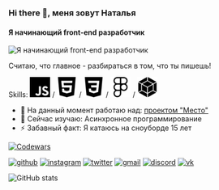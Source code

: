 




### Hi there 👋, меня зовут Наталья
#### Я начинающий front-end разработчик
![Я начинающий front-end разработчик](https://media2.giphy.com/media/888R35MJTmDxQfRzfS/giphy.gif?cid=790b76115d0f3e1440ff5cf0ffb3715143b15b48f049a21b&rid=giphy.gif&ct=g)

Считаю, что главное - разбираться в том, что ты пишешь!

Skills:  <img src="./img/javascript.svg" alt="JS" width = "40"> / <img src="./img/html5.svg" alt="HTML5" width = "40"> / <img src="./img/css3.svg" alt="CSS3" width = "40"> / <img src="./img/figma.svg" alt="Figma" width = "40"> / <img src="./img/webpack.svg" alt="webpack" width = "40">

- 🔭 На данный момент работаю над: [проектом "Место"](https://inkinyam.github.io/mesto/)
- 🌱 Сейчас изучаю: Асинхронное программирование
- ⚡ Забавный факт: Я катаюсь на сноуборде 15 лет

<a href="Codewars" target="_blank"><img src="https://www.codewars.com/users/inkinyam/badges/small" alt="Codewars"></a>

[<img src='https://cdn.jsdelivr.net/npm/simple-icons@3.0.1/icons/github.svg' alt='github' height='30'>](https://github.com/inkinyam)  [<img src='https://cdn.jsdelivr.net/npm/simple-icons@3.0.1/icons/instagram.svg' alt='instagram' height='30'>](https://www.instagram.com/i_n_k_i_/)  [<img src='https://cdn.jsdelivr.net/npm/simple-icons@3.0.1/icons/twitter.svg' alt='twitter' height='30'>](https://twitter.com/i_n_k_i)  [<img src='https://cdn.jsdelivr.net/npm/simple-icons@3.0.1/icons/gmail.svg' alt='gmail' height='30'>](salomon.pulse@gmail.com)  [<img src='https://cdn.jsdelivr.net/npm/simple-icons@3.0.1/icons/discord.svg' alt='discord' height='30'>](i_n_k_i#2289)  [<img src='https://cdn.jsdelivr.net/npm/simple-icons@3.0.1/icons/vk.svg' alt='vk' height='30'>](https://vk.com/i_n_k_i)

![GitHub stats](https://github-readme-stats.vercel.app/api?username=inkinyam&show_icons=true)

